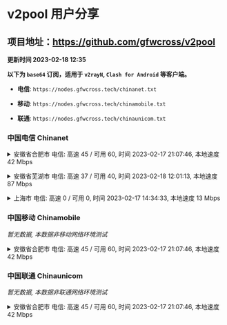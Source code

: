# v2pool 用户分享
## 项目地址：<https://github.com/gfwcross/v2pool>
**更新时间 2023-02-18 12:35**


**以下为 `base64` 订阅，适用于 `v2rayN`, `Clash for Android` 等客户端。**

- **电信**: `https://nodes.gfwcross.tech/chinanet.txt`

- **移动**: `https://nodes.gfwcross.tech/chinamobile.txt`

- **联通**: `https://nodes.gfwcross.tech/chinaunicom.txt`


### 中国电信 Chinanet
<details><summary>安徽省合肥市 电信: 高速 45 / 可用 60, 时间 2023-02-17 21:07:46, 本地速度 42 Mbps</summary><p>可用节点订阅：https://transfer.sh/72YW9f/running.txt<br>高速节点订阅：https://transfer.sh/D5qsPF/good.txt<br>低延迟节点订阅：https://transfer.sh/Nb0wwz/low_delay.txt</p></details>
<p></p><details><summary>安徽省芜湖市 电信: 高速 37 / 可用 40, 时间 2023-02-18 12:01:13, 本地速度 87 Mbps</summary><p>可用节点订阅：https://transfer.sh/CKvol5/running.txt<br>高速节点订阅：https://transfer.sh/Ytqh1D/good.txt<br>低延迟节点订阅：https://transfer.sh/zHPr85/low_delay.txt</p></details>
<p></p><details><summary>上海市 电信: 高速 0 / 可用 0, 时间 2023-02-17 14:34:33, 本地速度 13 Mbps</summary><p>可用节点订阅：https://transfer.sh/1VdNoA/running.txt<br>高速节点订阅：https://transfer.sh/otBkhW/good.txt<br>低延迟节点订阅：https://transfer.sh/NfDLkk/low_delay.txt</p></details>
<p></p>

### 中国移动 Chinamobile
<i>暂无数据, 本数据非移动网络环境测试</i>
<details><summary>安徽省合肥市 电信: 高速 45 / 可用 60, 时间 2023-02-17 21:07:46, 本地速度 42 Mbps</summary><p>可用节点订阅：https://transfer.sh/72YW9f/running.txt<br>高速节点订阅：https://transfer.sh/D5qsPF/good.txt<br>低延迟节点订阅：https://transfer.sh/Nb0wwz/low_delay.txt</p></details>
<p></p>

### 中国联通 Chinaunicom
<i>暂无数据, 本数据非联通网络环境测试</i>
<details><summary>安徽省合肥市 电信: 高速 45 / 可用 60, 时间 2023-02-17 21:07:46, 本地速度 42 Mbps</summary><p>可用节点订阅：https://transfer.sh/72YW9f/running.txt<br>高速节点订阅：https://transfer.sh/D5qsPF/good.txt<br>低延迟节点订阅：https://transfer.sh/Nb0wwz/low_delay.txt</p></details>
<p></p>